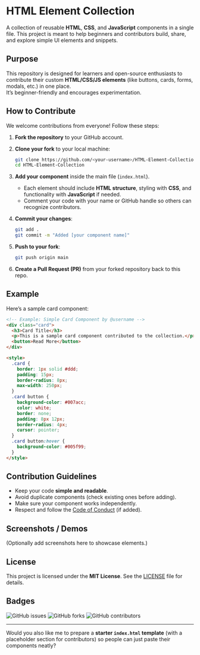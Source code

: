 # HTML Element Collection

A collection of reusable **HTML**, **CSS**, and **JavaScript** components in a single file. This project is meant to help beginners and contributors build, share, and explore simple UI elements and snippets.

## Purpose

This repository is designed for learners and open-source enthusiasts to contribute their custom **HTML/CSS/JS elements** (like buttons, cards, forms, modals, etc.) in one place.  
It’s beginner-friendly and encourages experimentation.

## How to Contribute

We welcome contributions from everyone! Follow these steps:

1. **Fork the repository** to your GitHub account.
2. **Clone your fork** to your local machine:
   ```bash
   git clone https://github.com/<your-username>/HTML-Element-Collection.git
   cd HTML-Element-Collection

3. **Add your component** inside the main file (`index.html`).

   * Each element should include **HTML structure**, styling with **CSS**, and functionality with **JavaScript** if needed.
   * Comment your code with your name or GitHub handle so others can recognize contributors.
4. **Commit your changes**:

   ```bash
   git add .
   git commit -m "Added [your component name]"
   ```
5. **Push to your fork**:

   ```bash
   git push origin main
   ```
6. **Create a Pull Request (PR)** from your forked repository back to this repo.

## Example

Here’s a sample card component:

```html
<!-- Example: Simple Card Component by @username -->
<div class="card">
  <h3>Card Title</h3>
  <p>This is a sample card component contributed to the collection.</p>
  <button>Read More</button>
</div>

<style>
  .card {
    border: 1px solid #ddd;
    padding: 15px;
    border-radius: 8px;
    max-width: 250px;
  }
  .card button {
    background-color: #007acc;
    color: white;
    border: none;
    padding: 8px 12px;
    border-radius: 4px;
    cursor: pointer;
  }
  .card button:hover {
    background-color: #005f99;
  }
</style>
```

## Contribution Guidelines

* Keep your code **simple and readable**.
* Avoid duplicate components (check existing ones before adding).
* Make sure your component works independently.
* Respect and follow the [Code of Conduct](CODE_OF_CONDUCT.md) (if added).

## Screenshots / Demos

(Optionally add screenshots here to showcase elements.)

## License

This project is licensed under the **MIT License**.
See the [LICENSE](LICENSE) file for details.

## Badges

![GitHub issues](https://img.shields.io/github/issues/Shubham713-lab/HTML-Element-Collection)
![GitHub forks](https://img.shields.io/github/forks/Shubham713-lab/HTML-Element-Collection?style=social)
![GitHub contributors](https://img.shields.io/github/contributors/Shubham713-lab/HTML-Element-Collection)

---

Would you also like me to prepare a **starter `index.html` template** (with a placeholder section for contributors) so people can just paste their components neatly?
